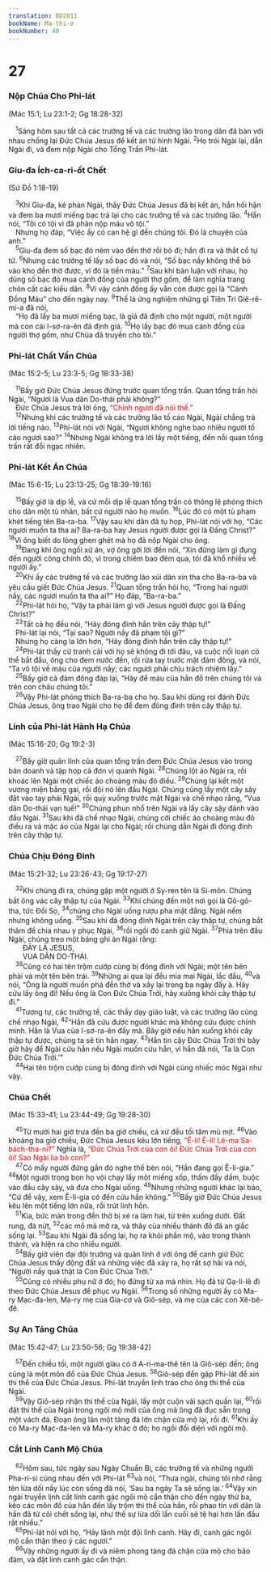 ```yaml
---
translation: BD2011
bookName: Ma-thi-ơ 
bookNumber: 40
---
```


<div class="title"><h1>27</h1><h3>Nộp Chúa Cho Phi-lát</h3><p>(Mác 15:1; Lu 23:1-2; Gg 18:28-32)</p></div>
<span class="verse mat_27_1"> <sup>1</sup>Sáng hôm sau tất cả các trưởng tế và các trưởng lão trong dân đã bàn với nhau chống lại Ðức Chúa Jesus để kết án tử hình Ngài. </span>
<span class="verse mat_27_2"><sup>2</sup>Họ trói Ngài lại, dẫn Ngài đi, và đem nộp Ngài cho Tổng Trấn Phi-lát.<br/></span>
<div class="title"><h3>Giu-đa Ích-ca-ri-ốt Chết</h3><p>(Sứ Đồ 1:18-19)</p></div>
<span class="verse mat_27_3"> <sup>3</sup>Khi Giu-đa, kẻ phản Ngài, thấy Ðức Chúa Jesus đã bị kết án, hắn hối hận và đem ba mươi miếng bạc trả lại cho các trưởng tế và các trưởng lão. </span>
<span class="verse mat_27_4"><sup>4</sup>Hắn nói, “Tôi có tội vì đã phản nộp máu vô tội.”<br/> Nhưng họ đáp, “Việc ấy có can hệ gì đến chúng tôi. Ðó là chuyện của anh.”<br/></span>
<span class="verse mat_27_5"> <sup>5</sup>Giu-đa đem số bạc đó ném vào đền thờ rồi bỏ đi; hắn đi ra và thắt cổ tự tử. </span>
<span class="verse mat_27_6"><sup>6</sup>Nhưng các trưởng tế lấy số bạc đó và nói, “Số bạc nầy không thể bỏ vào kho đền thờ được, vì đó là tiền máu.” </span>
<span class="verse mat_27_7"><sup>7</sup>Sau khi bàn luận với nhau, họ dùng số bạc đó mua cánh đồng của người thợ gốm, để làm nghĩa trang chôn cất các kiều dân. </span>
<span class="verse mat_27_8"><sup>8</sup>Vì vậy cánh đồng ấy vẫn còn được gọi là “Cánh Ðồng Máu” cho đến ngày nay. </span>
<span class="verse mat_27_9"><sup>9</sup>Thế là ứng nghiệm những gì Tiên Tri Giê-rê-mi-a đã nói,<br/> “Họ đã lấy ba mươi miếng bạc, là giá đã định cho một người, một người mà con cái I-sơ-ra-ên đã định giá. </span>
<span class="verse mat_27_10"><sup>10</sup>Họ lấy bạc đó mua cánh đồng của người thợ gốm, như Chúa đã truyền cho tôi.” <br/></span>
<div class="title"><h3>Phi-lát Chất Vấn Chúa</h3><p>(Mác 15:2-5; Lu 23:3-5; Gg 18:33-38)</p></div>
<span class="verse mat_27_11"> <sup>11</sup>Bấy giờ Ðức Chúa Jesus đứng trước quan tổng trấn. Quan tổng trấn hỏi Ngài, “Ngươi là Vua dân Do-thái phải không?”<br/> Ðức Chúa Jesus trả lời ông, <font color="red">“Chính ngươi đã nói thế.”</font><br/></span>
<span class="verse mat_27_12"> <sup>12</sup>Nhưng khi các trưởng tế và các trưởng lão tố cáo Ngài, Ngài chẳng trả lời tiếng nào. </span>
<span class="verse mat_27_13"><sup>13</sup>Phi-lát nói với Ngài, “Ngươi không nghe bao nhiêu người tố cáo ngươi sao?” </span>
<span class="verse mat_27_14"><sup>14</sup>Nhưng Ngài không trả lời lấy một tiếng, đến nỗi quan tổng trấn rất đỗi ngạc nhiên.<br/></span>
<div class="title"><h3>Phi-lát Kết Án Chúa</h3><p>(Mác 15:6-15; Lu 23:13-25; Gg 18:39-19:16)</p></div>
<span class="verse mat_27_15"> <sup>15</sup>Bấy giờ là dịp lễ, và cứ mỗi dịp lễ quan tổng trấn có thông lệ phóng thích cho dân một tù nhân, bất cứ người nào họ muốn. </span>
<span class="verse mat_27_16"><sup>16</sup>Lúc đó có một tù phạm khét tiếng tên Ba-ra-ba. </span>
<span class="verse mat_27_17"><sup>17</sup>Vậy sau khi dân đã tụ họp, Phi-lát nói với họ, “Các ngươi muốn ta tha ai? Ba-ra-ba hay Jesus người được gọi là Ðấng Christ?” </span>
<span class="verse mat_27_18"><sup>18</sup>Vì ông biết do lòng ghen ghét mà họ đã nộp Ngài cho ông.<br/></span>
<span class="verse mat_27_19"> <sup>19</sup>Ðang khi ông ngồi xử án, vợ ông gởi lời đến nói, “Xin đừng làm gì đụng đến người công chính đó, vì trong chiêm bao đêm qua, tôi đã khổ nhiều về người ấy.”<br/></span>
<span class="verse mat_27_20"> <sup>20</sup>Khi ấy các trưởng tế và các trưởng lão xúi dân xin tha cho Ba-ra-ba và yêu cầu giết Ðức Chúa Jesus. </span>
<span class="verse mat_27_21"><sup>21</sup>Quan tổng trấn hỏi họ, “Trong hai người nầy, các ngươi muốn ta tha ai?” Họ đáp, “Ba-ra-ba.”<br/></span>
<span class="verse mat_27_22"> <sup>22</sup>Phi-lát hỏi họ, “Vậy ta phải làm gì với Jesus người được gọi là Ðấng Christ?”<br/></span>
<span class="verse mat_27_23"> <sup>23</sup>Tất cả họ đều nói, “Hãy đóng đinh hắn trên cây thập tự!”<br/> Phi-lát lại nói, “Tại sao? Người nầy đã phạm tội gì?”<br/> Nhưng họ càng la lớn hơn, “Hãy đóng đinh hắn trên cây thập tự!”<br/></span>
<span class="verse mat_27_24"> <sup>24</sup>Phi-lát thấy cứ tranh cãi với họ sẽ không đi tới đâu, và cuộc nổi loạn có thể bắt đầu, ông cho đem nước đến, rồi rửa tay trước mặt đám đông, và nói, “Ta vô tội về máu của người nầy; các ngươi phải chịu trách nhiệm lấy.”<br/></span>
<span class="verse mat_27_25"> <sup>25</sup>Bấy giờ cả đám đông đáp lại, “Hãy để máu của hắn đổ trên chúng tôi và trên con cháu chúng tôi.”<br/></span>
<span class="verse mat_27_26"> <sup>26</sup>Vậy Phi-lát phóng thích Ba-ra-ba cho họ. Sau khi dùng roi đánh Ðức Chúa Jesus, ông trao Ngài cho họ để đem đóng đinh trên cây thập tự.<br/></span>
<div class="title"><h3>Lính của Phi-lát Hành Hạ Chúa</h3><p>(Mác 15:16-20; Gg 19:2-3)</p></div>
<span class="verse mat_27_27"> <sup>27</sup>Bấy giờ quân lính của quan tổng trấn đem Ðức Chúa Jesus vào trong bản doanh và tập họp cả đơn vị quanh Ngài. </span>
<span class="verse mat_27_28"><sup>28</sup>Chúng lột áo Ngài ra, rồi khoác lên Ngài một chiếc áo choàng màu đỏ điều. </span>
<span class="verse mat_27_29"><sup>29</sup>Chúng lại kết một vương miện bằng gai, rồi đội nó lên đầu Ngài. Chúng cũng lấy một cây sậy đặt vào tay phải Ngài, rồi quỳ xuống trước mặt Ngài và chế nhạo rằng, “Vua dân Do-thái vạn tuế!” </span>
<span class="verse mat_27_30"><sup>30</sup>Chúng phun nhổ trên Ngài và lấy cây sậy đánh vào đầu Ngài. </span>
<span class="verse mat_27_31"><sup>31</sup>Sau khi đã chế nhạo Ngài, chúng cởi chiếc áo choàng màu đỏ điều ra và mặc áo của Ngài lại cho Ngài; rồi chúng dẫn Ngài đi đóng đinh trên cây thập tự.<br/></span>
<div class="title"><h3>Chúa Chịu Ðóng Ðinh</h3><p>(Mác 15:21-32; Lu 23:26-43; Gg 19:17-27)</p></div>
<span class="verse mat_27_32"> <sup>32</sup>Khi chúng đi ra, chúng gặp một người ở Sy-ren tên là Si-môn. Chúng bắt ông vác cây thập tự của Ngài. </span>
<span class="verse mat_27_33"><sup>33</sup>Khi chúng đến một nơi gọi là Gô-gô-tha, tức Ðồi Sọ, </span>
<span class="verse mat_27_34"><sup>34</sup>chúng cho Ngài uống rượu pha mật đắng. Ngài nếm nhưng không uống. </span>
<span class="verse mat_27_35"><sup>35</sup>Sau khi đã đóng đinh Ngài trên cây thập tự, chúng bắt thăm để chia nhau y phục Ngài, </span>
<span class="verse mat_27_36"><sup>36</sup>rồi ngồi đó canh giữ Ngài. </span>
<span class="verse mat_27_37"><sup>37</sup>Phía trên đầu Ngài, chúng treo một bảng ghi án Ngài rằng:<br/>  ÐÂY LÀ JESUS,<br/>  VUA DÂN DO-THÁI.<br/></span>
<span class="verse mat_27_38"> <sup>38</sup>Cũng có hai tên trộm cướp cùng bị đóng đinh với Ngài; một tên bên phải và một tên bên trái. </span>
<span class="verse mat_27_39"><sup>39</sup>Những ai qua lại đều mỉa mai Ngài, lắc đầu, </span>
<span class="verse mat_27_40"><sup>40</sup>và nói, “Ông là người muốn phá đền thờ và xây lại trong ba ngày đấy à. Hãy cứu lấy ông đi! Nếu ông là Con Ðức Chúa Trời, hãy xuống khỏi cây thập tự đi.”<br/></span>
<span class="verse mat_27_41"> <sup>41</sup>Tương tự, các trưởng tế, các thầy dạy giáo luật, và các trưởng lão cũng chế nhạo Ngài, </span>
<span class="verse mat_27_42"><sup>42</sup>“Hắn đã cứu được người khác mà không cứu được chính mình. Hắn là Vua của I-sơ-ra-ên đấy mà. Bây giờ nếu hắn xuống khỏi cây thập tự được, chúng ta sẽ tin hắn ngay. </span>
<span class="verse mat_27_43"><sup>43</sup>Hắn tin cậy Ðức Chúa Trời thì bây giờ hãy để Ngài cứu hắn nếu Ngài muốn cứu hắn, vì hắn đã nói, ‘Ta là Con Ðức Chúa Trời.’”<br/></span>
<span class="verse mat_27_44"> <sup>44</sup>Hai tên trộm cướp cùng bị đóng đinh với Ngài cũng nhiếc móc Ngài như vậy.<br/></span>
<div class="title"><h3>Chúa Chết</h3><p>(Mác 15:33-41; Lu 23:44-49; Gg 19:28-30)</p></div>
<span class="verse mat_27_45"> <sup>45</sup>Từ mười hai giờ trưa đến ba giờ chiều, cả xứ đều tối tăm mù mịt. </span>
<span class="verse mat_27_46"><sup>46</sup>Vào khoảng ba giờ chiều, Ðức Chúa Jesus kêu lớn tiếng<font color="red">, “Ê-li! Ê-li! Lê-ma Sa-bách-tha-ni?” </font>Nghĩa là, <font color="red">“Ðức Chúa Trời của con ôi! Ðức Chúa Trời của con ôi! Sao Ngài lìa bỏ con?” </font><br/></span>
<span class="verse mat_27_47"> <sup>47</sup>Có mấy người đứng gần đó nghe thế bèn nói, “Hắn đang gọi Ê-li-gia.” </span>
<span class="verse mat_27_48"><sup>48</sup>Một người trong bọn họ vội chạy lấy một miếng xốp, thấm đầy dấm, buộc vào đầu cây sậy, và đưa cho Ngài uống. </span>
<span class="verse mat_27_49"><sup>49</sup>Nhưng những người khác lại bảo, “Cứ để vậy, xem Ê-li-gia có đến cứu hắn không.” </span>
<span class="verse mat_27_50"><sup>50</sup>Bấy giờ Ðức Chúa Jesus kêu lên một tiếng lớn nữa, rồi trút linh hồn.<br/></span>
<span class="verse mat_27_51"> <sup>51</sup>Kìa, bức màn trong đền thờ bị xé ra làm hai, từ trên xuống dưới. Ðất rung, đá nứt, </span>
<span class="verse mat_27_52"><sup>52</sup>các mồ mả mở ra, và thây của nhiều thánh đồ đã an giấc sống lại. </span>
<span class="verse mat_27_53"><sup>53</sup>Sau khi Ngài đã sống lại, họ ra khỏi phần mộ, vào trong thành thánh, và hiện ra cho nhiều người.<br/></span>
<span class="verse mat_27_54"> <sup>54</sup>Bấy giờ viên đại đội trưởng và quân lính ở với ông để canh giữ Ðức Chúa Jesus thấy động đất và những việc đã xảy ra, họ rất sợ hãi và nói, “Người nầy quả thật là Con Ðức Chúa Trời.”<br/></span>
<span class="verse mat_27_55"> <sup>55</sup>Cũng có nhiều phụ nữ ở đó; họ đứng từ xa mà nhìn. Họ đã từ Ga-li-lê đi theo Ðức Chúa Jesus để phục vụ Ngài. </span>
<span class="verse mat_27_56"><sup>56</sup>Trong số những người ấy có Ma-ry Mạc-đa-len, Ma-ry mẹ của Gia-cơ và Giô-sép, và mẹ của các con Xê-bê-đê.<br/></span>
<div class="title"><h3>Sự An Táng Chúa</h3><p>(Mác 15:42-47; Lu 23:50-56; Gg 19:38-42)</p></div>
<span class="verse mat_27_57"> <sup>57</sup>Ðến chiều tối, một người giàu có ở A-ri-ma-thê tên là Giô-sép đến; ông cũng là một môn đồ của Ðức Chúa Jesus. </span>
<span class="verse mat_27_58"><sup>58</sup>Giô-sép đến gặp Phi-lát để xin thi thể của Ðức Chúa Jesus. Phi-lát truyền lịnh trao cho ông thi thể của Ngài.<br/></span>
<span class="verse mat_27_59"> <sup>59</sup>Vậy Giô-sép nhận thi thể của Ngài, lấy một cuộn vải sạch quấn lại, </span>
<span class="verse mat_27_60"><sup>60</sup>rồi đặt thi thể của Ngài trong ngôi mộ mới của ông mà ông đã đục sẵn trong một vách đá. Ðoạn ông lăn một tảng đá lớn chận cửa mộ lại, rồi đi. </span>
<span class="verse mat_27_61"><sup>61</sup>Khi ấy có Ma-ry Mạc-đa-len và Ma-ry khác ở đó; họ ngồi đối diện với ngôi mộ.<br/></span>
<div class="title"><h3>Cắt Lính Canh Mộ Chúa</h3></div>
<span class="verse mat_27_62"> <sup>62</sup>Hôm sau, tức ngày sau Ngày Chuẩn Bị, các trưởng tế và những người Pha-ri-si cùng nhau đến với Phi-lát </span>
<span class="verse mat_27_63"><sup>63</sup>và nói, “Thưa ngài, chúng tôi nhớ rằng tên lừa dối nầy lúc còn sống đã nói, ‘Sau ba ngày Ta sẽ sống lại.’ </span>
<span class="verse mat_27_64"><sup>64</sup>Vậy xin ngài truyền lịnh cắt lính canh gác ngôi mộ cẩn thận cho đến ngày thứ ba, kẻo các môn đồ của hắn đến lấy trộm thi thể của hắn, rồi phao tin với dân là hắn đã từ cõi chết sống lại, như thế sự lừa dối lần cuối sẽ tệ hại hơn lần đầu rất nhiều.”<br/></span>
<span class="verse mat_27_65"> <sup>65</sup>Phi-lát nói với họ, “Hãy lãnh một đội lính canh. Hãy đi, canh gác ngôi mộ cẩn thận theo ý các ngươi.”<br/></span>
<span class="verse mat_27_66"> <sup>66</sup>Vậy những người ấy đi và niêm phong tảng đá chận cửa mộ cho bảo đảm, và đặt lính canh gác cẩn thận.<br/></span>
